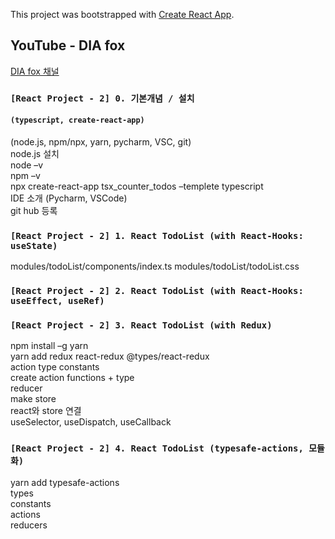This project was bootstrapped with [Create React App](https://github.com/Tzip6/ts_react_todolist.git).

## YouTube - DIA fox
[DIA fox 채널](https://youtu.be/DiVBeXpmSWU)

### `[React Project - 2] 0. 기본개념 / 설치`
#### `(typescript, create-react-app)`

(node.js, npm/npx, yarn, pycharm, VSC, git) <br/>
node.js 설치 <br/>
node –v<br/>
npm –v<br/>
npx create-react-app tsx_counter_todos –templete typescript<br/>
IDE 소개 (Pycharm, VSCode) <br/>
git hub 등록<br/>

### `[React Project - 2] 1. React TodoList (with React-Hooks: useState)`
modules/todoList/components/index.ts
modules/todoList/todoList.css

### `[React Project - 2] 2. React TodoList (with React-Hooks: useEffect, useRef)`

### `[React Project - 2] 3. React TodoList (with Redux)`

npm install –g yarn  <br/>
yarn add redux react-redux @types/react-redux  <br/>
action type constants  <br/>
create action functions + type  <br/>
reducer  <br/>
make store  <br/>
react와 store 연결  <br/>
useSelector, useDispatch, useCallback  <br/>


### `[React Project - 2] 4. React TodoList (typesafe-actions, 모듈화)`
yarn add typesafe-actions  <br/>
types  <br/>
constants  <br/>
actions  <br/>
reducers  <br/>